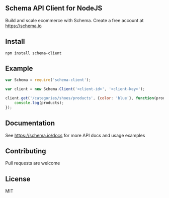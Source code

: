 ## Schema API Client for NodeJS

Build and scale ecommerce with Schema. Create a free account at <https://schema.io>

## Install

	npm install schema-client

## Example

```javascript
var Schema = require('schema-client');

var client = new Schema.Client('<client-id>', '<client-key>');

client.get('/categories/shoes/products', {color: 'blue'}, function(products) {
	console.log(products);
});
```

## Documentation

See <https://schema.io/docs> for more API docs and usage examples

## Contributing

Pull requests are welcome

## License

MIT

